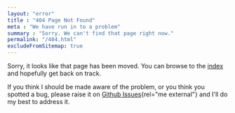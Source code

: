 ```yaml
---
layout: "error"
title : "404 Page Not Found"
meta : "We have run in to a problem"
summary : "Sorry. We can't find that page right now."
permalink: "/404.html"
excludeFromSitemap: true
---
```

Sorry, it looks like that page has been moved. You can browse to the [index](/) and hopefully get back on track.

If you think I should be made aware of the problem, or you think you spotted a bug, please raise it on [Github Issues]({{site.data.author.github.url}}/vincentp/issues){rel="me external"} and I'll do my best to address it.
